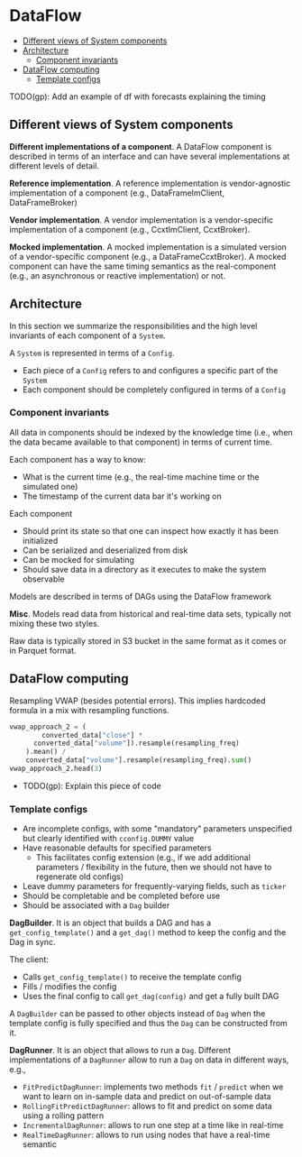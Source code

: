 # DataFlow

<!-- toc -->

- [Different views of System components](#different-views-of-system-components)
- [Architecture](#architecture)
  * [Component invariants](#component-invariants)
- [DataFlow computing](#dataflow-computing)
  * [Template configs](#template-configs)

<!-- tocstop -->

TODO(gp): Add an example of df with forecasts explaining the timing

## Different views of System components

**Different implementations of a component**. A DataFlow component is described
in terms of an interface and can have several implementations at different
levels of detail.

**Reference implementation**. A reference implementation is vendor-agnostic
implementation of a component (e.g., DataFrameImClient, DataFrameBroker)

**Vendor implementation**. A vendor implementation is a vendor-specific
implementation of a component (e.g., CcxtImClient, CcxtBroker).

**Mocked implementation**. A mocked implementation is a simulated version of a
vendor-specific component (e.g., a DataFrameCcxtBroker). A mocked component can
have the same timing semantics as the real-component (e.g., an asynchronous or
reactive implementation) or not.

## Architecture

In this section we summarize the responsibilities and the high level invariants
of each component of a `System`.

A `System` is represented in terms of a `Config`.

- Each piece of a `Config` refers to and configures a specific part of the
  `System`
- Each component should be completely configured in terms of a `Config`

### Component invariants

All data in components should be indexed by the knowledge time (i.e., when the
data became available to that component) in terms of current time.

Each component has a way to know:

- What is the current time (e.g., the real-time machine time or the simulated
  one)
- The timestamp of the current data bar it's working on

Each component

- Should print its state so that one can inspect how exactly it has been
  initialized
- Can be serialized and deserialized from disk
- Can be mocked for simulating
- Should save data in a directory as it executes to make the system observable

Models are described in terms of DAGs using the DataFlow framework

**Misc**. Models read data from historical and real-time data sets, typically
not mixing these two styles.

Raw data is typically stored in S3 bucket in the same format as it comes or in
Parquet format.

## DataFlow computing

Resampling VWAP (besides potential errors). This implies hardcoded formula in a
mix with resampling functions.

```python
vwap_approach_2 = (
        converted_data["close"] *
      converted_data["volume"]).resample(resampling_freq)
    ).mean() /
    converted_data["volume"].resample(resampling_freq).sum()
vwap_approach_2.head(3)
```

- TODO(gp): Explain this piece of code

### Template configs

- Are incomplete configs, with some "mandatory" parameters unspecified but
  clearly identified with `cconfig.DUMMY` value
- Have reasonable defaults for specified parameters
  - This facilitates config extension (e.g., if we add additional parameters /
    flexibility in the future, then we should not have to regenerate old
    configs)
- Leave dummy parameters for frequently-varying fields, such as `ticker`
- Should be completable and be completed before use
- Should be associated with a `Dag` builder

**DagBuilder**. It is an object that builds a DAG and has a
`get_config_template()` and a `get_dag()` method to keep the config and the Dag
in sync.

The client:

- Calls `get_config_template()` to receive the template config
- Fills / modifies the config
- Uses the final config to call `get_dag(config)` and get a fully built DAG

A `DagBuilder` can be passed to other objects instead of `Dag` when the template
config is fully specified and thus the `Dag` can be constructed from it.

**DagRunner**. It is an object that allows to run a `Dag`. Different
implementations of a `DagRunner` allow to run a `Dag` on data in different ways,
e.g.,

- `FitPredictDagRunner`: implements two methods `fit` / `predict` when we want
  to learn on in-sample data and predict on out-of-sample data
- `RollingFitPredictDagRunner`: allows to fit and predict on some data using a
  rolling pattern
- `IncrementalDagRunner`: allows to run one step at a time like in real-time
- `RealTimeDagRunner`: allows to run using nodes that have a real-time semantic
